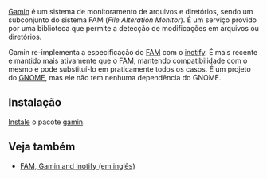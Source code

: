 [Gamin](http://www.gnome.org/~veillard/gamin/) é um sistema de monitoramento de arquivos e diretórios, sendo um subconjunto do sistema FAM (*File Alteration Monitor*). É um serviço provido por uma biblioteca que permite a detecção de modificações em arquivos ou diretórios.

Gamin re-implementa a especificação do [FAM](/index.php/FAM_(Portugu%C3%AAs) "FAM (Português)") com o [inotify](https://en.wikipedia.org/wiki/inotify "wikipedia:inotify"). É mais recente e mantido mais ativamente que o FAM, mantendo compatibilidade com o mesmo e pode substituí-lo em praticamente todos os casos. É um projeto do [GNOME](/index.php/GNOME_(Portugu%C3%AAs) "GNOME (Português)"), mas ele não tem nenhuma dependência do GNOME.

## Instalação

[Instale](/index.php/Instale "Instale") o pacote [gamin](https://www.archlinux.org/packages/?name=gamin).

## Veja também

*   [FAM, Gamin and inotify (em inglês)](http://www.noah.org/wiki/FAM,_Gamin,_inotify)